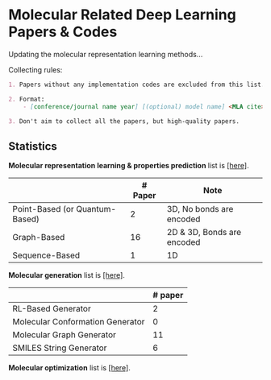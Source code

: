 # Molecular Related Deep Learning Papers & Codes

Updating the molecular representation learning methods... 

Collecting rules: 

```markdown
1. Papers without any implementation codes are excluded from this list. 

2. Format: 
    - [conference/journal name year] [(optional) model name] <MLA cite> [[paper]]() [[code]]() 

3. Don't aim to collect all the papers, but high-quality papers. 
```



## Statistics

**Molecular representation learning & properties prediction** list is [[here]](prediction_models.md). 

|                                | # Paper | Note                       |
|--------------------------------|---------|----------------------------|
| Point-Based (or Quantum-Based) | 2       | 3D, No bonds are encoded   |
| Graph-Based                    | 16      | 2D & 3D, Bonds are encoded |
| Sequence-Based                 | 1       | 1D                         |

**Molecular generation** list is [[here]](./generative_models.md). 

|                                  | # paper  |
|----------------------------------|----------|
| RL-Based Generator               | 2        |
| Molecular Conformation Generator | 0        |
| Molecular Graph Generator        | 11       |
| SMILES String Generator          | 6        |

**Molecular optimization** list is [[here]](./optimization_models.md). 

